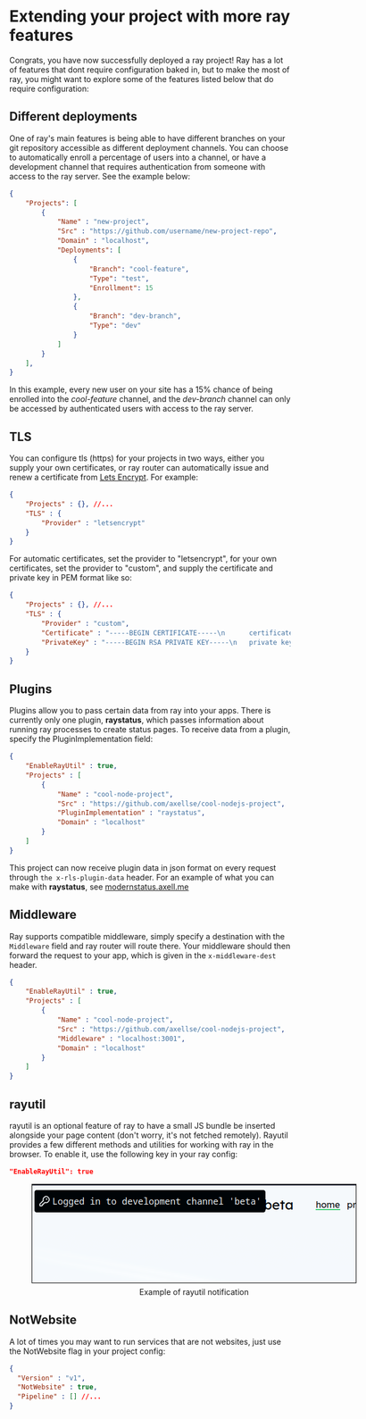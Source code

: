 # Extending your project with more ray features

Congrats, you have now successfully deployed a ray project! Ray has a lot of features that dont require configuration baked in, but to make the most of ray, you might want to explore some of the features listed below that do require configuration:

## Different deployments

One of ray's main features is being able to have different branches on your git repository accessible as different deployment channels. You can choose to automatically enroll a percentage of users into a channel, or have a development channel that requires authentication from someone with access to the ray server. See the example below:

```json
{
    "Projects": [
        {
            "Name" : "new-project",
            "Src" : "https://github.com/username/new-project-repo",
            "Domain" : "localhost",
            "Deployments": [
                {
                    "Branch": "cool-feature",
                    "Type": "test",
                    "Enrollment": 15
                },
                {
                    "Branch": "dev-branch",
                    "Type": "dev"
                }
            ]
        }
    ],
}
```

In this example, every new user on your site has a 15% chance of being enrolled into the _cool-feature_ channel, and the _dev-branch_ channel can only be accessed by authenticated users with access to the ray server.

## TLS
You can configure tls (https) for your projects in two ways, either you supply your own certificates, or ray router can automatically issue and renew a certificate from [Lets Encrypt](https://letsencrypt.org/). For example:

```json
{
    "Projects" : {}, //...
    "TLS" : {
        "Provider" : "letsencrypt"
    }
}
```

For automatic certificates, set the provider to "letsencrypt", for your own certificates, set the provider to "custom", and supply the certificate and private key in PEM format like so:

```json
{
    "Projects" : {}, //...
    "TLS" : {
        "Provider" : "custom",
        "Certificate" : "-----BEGIN CERTIFICATE-----\n      certificate goes here   \n-----END CERTIFICATE-----\n",
        "PrivateKey" : "-----BEGIN RSA PRIVATE KEY-----\n   private key goes here   \n-----END RSA PRIVATE KEY-----\n"
    }
}
```
## Plugins

Plugins allow you to pass certain data from ray into your apps. There is currently only one plugin, **raystatus**, which passes information about running ray processes to create status pages. To receive data from a plugin, specify the PluginImplementation field:

```json
{
    "EnableRayUtil" : true,
    "Projects" : [
        {
            "Name" : "cool-node-project",
            "Src" : "https://github.com/axellse/cool-nodejs-project",
            "PluginImplementation" : "raystatus",
            "Domain" : "localhost"
        }
    ]
}
```

This project can now receive plugin data in json format on every request through `the x-rls-plugin-data` header. For an example of what you can make with **raystatus**, see [modernstatus.axell.me](https://modernstatus.axell.me)


## Middleware
Ray supports compatible middleware, simply specify a destination with the `Middleware` field and ray router will route there. Your middleware should then forward the request to your app, which is given in the `x-middleware-dest` header.
```json
{
    "EnableRayUtil" : true,
    "Projects" : [
        {
            "Name" : "cool-node-project",
            "Src" : "https://github.com/axellse/cool-nodejs-project",
            "Middleware" : "localhost:3001",
            "Domain" : "localhost"
        }
    ]
}
```

## rayutil

rayutil is an optional feature of ray to have a small JS bundle be inserted alongside your page content (don't worry, it's not fetched remotely). Rayutil provides a few different methods and utilities for working with ray in the browser. To enable it, use the following key in your ray config:

```json
"EnableRayUtil": true
```

<figure style="width: max-content;"><img src="./rayutil.png" alt=""><figcaption style="text-align: center; margin-top: 0.25rem;">Example of rayutil notification</figcaption></figure>

## NotWebsite
A lot of times you may want to run services that are not websites, just use the NotWebsite flag in your project config:

```json
{
  "Version" : "v1",
  "NotWebsite" : true,
  "Pipeline" : [] //...
}
```
